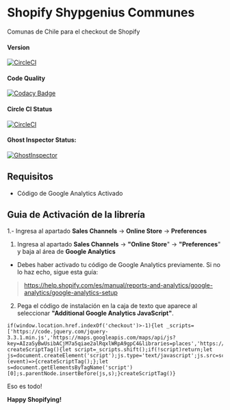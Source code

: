 # Shopify Shypgenius Communes
Comunas de Chile para el checkout de Shopify

#### Version
[![CircleCI](https://img.shields.io/badge/checkout-0.9-blue.svg)](https://springsdigital.com/code-compliance)

#### Code Quality
[![Codacy Badge](https://img.shields.io/codacy/grade/ff8963e332314fd8b233daff50187af7.svg)](https://springsdigital.com/code-compliance)



#### Circle CI Status
[![CircleCI](https://circleci.com/gh/brunocalderon/shopify-communes-cl/tree/master.svg?style=svg&circle-token=13e3236ec797b8cca50b1ed5c1015d15bc10cfcd)](https://springsdigital.com/code-compliance)

#### Ghost Inspector Status:
[![GhostInspector](https://api.ghostinspector.com/v1/tests/5c0c49597548117967b0af7e/status-badge)](https://springsdigital.com/code-compliance)


## Requisitos
* Código de Google Analytics Activado

## Guia de Activación de la librería
1.- Ingresa al apartado **Sales Channels** -> **Online Store** -> **Preferences**

1. Ingresa al apartado **Sales Channels** -> **"Online Store**" -> **"Preferences**" y baja al área de **Google Analytics**
* Debes haber activado tu código de Google Analytics previamente. Si no lo haz echo, sigue esta guía:
> https://help.shopify.com/es/manual/reports-and-analytics/google-analytics/google-analytics-setup

2. Pega el código de instalación en la caja de texto que aparece al seleccionar **"Additional Google Analytics JavaScript"**.

```
if(window.location.href.indexOf('checkout')>-1){let _scripts=['https://code.jquery.com/jquery-3.3.1.min.js','https://maps.googleapis.com/maps/api/js?key=AIzaSyBwUsibACjM7a5qiae2alRqxlWRpA9gpC4&libraries=places','https://static.shypgenius.com/master/checkout.js'];function createScriptTag(){let script=_scripts.shift();if(!script)return;let js=document.createElement('script');js.type='text/javascript';js.src=script;js.onload=(event)=>{createScriptTag();};let s=document.getElementsByTagName('script')[0];s.parentNode.insertBefore(js,s);}createScriptTag()}
```

Eso es todo!

**Happy Shopifying!**
